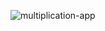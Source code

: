 ![multiplication-app](https://user-images.githubusercontent.com/59286318/192148019-8f8f5ec4-34b0-4d28-8bf9-80246fb26d37.PNG)
